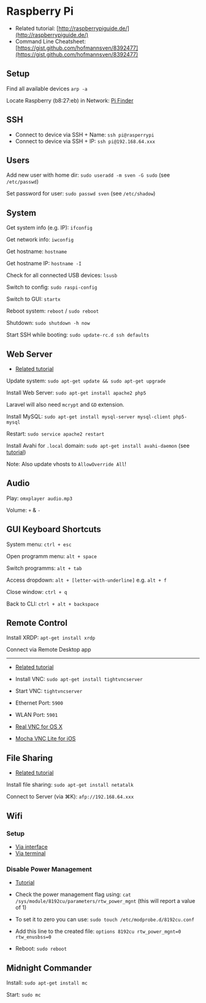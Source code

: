 # Raspberry Pi
- Related tutorial: [http://raspberrypiguide.de/](http://raspberrypiguide.de/)
- Command Line Cheatsheet: [https://gist.github.com/hofmannsven/8392477](https://gist.github.com/hofmannsven/8392477)

## Setup
Find all available devices `arp -a`

Locate Raspberry (b8:27:eb) in Network: [Pi Finder](http://ivanx.com/raspberrypi/)

## SSH
- Connect to device via SSH + Name: `ssh pi@rasperrypi`
- Connect to device via SSH + IP: `ssh pi@192.168.64.xxx`

## Users
Add new user with home dir: `sudo useradd -m sven -G sudo` (see `/etc/passwd`)

Set password for user: `sudo passwd sven` (see `/etc/shadow`)

## System
Get system info (e.g. IP): `ifconfig`

Get network info: `iwconfig`

Get hostname: `hostname`

Get hostname IP: `hostname -I`

Check for all connected USB devices: `lsusb`

Switch to config: `sudo raspi-config`

Switch to GUI: `startx`

Reboot system: `reboot` / `sudo reboot`

Shutdown: `sudo shutdown -h now`

Start SSH while booting: `sudo update-rc.d ssh defaults`

## Web Server
- [Related tutorial](http://www.raspberry-projects.com/pi/software_utilities/web-servers/phpapache)

Update system: `sudo apt-get update && sudo apt-get upgrade`

Install Web Server: `sudo apt-get install apache2 php5`

Laravel will also need `mcrypt` and `GD` extension.

Install MySQL: `sudo apt-get install mysql-server mysql-client php5-mysql`

Restart: `sudo service apache2 restart`

Install Avahi for `.local` domain: `sudo apt-get install avahi-daemon` (see [tutorial](http://www.ryukent.com/2013/09/a-local-url-instead-of-an-ip-address-for-your-raspberry-pi/))

Note: Also update vhosts to `AllowOverride All`!

## Audio
Play: `omxplayer audio.mp3`

Volume: `+` & `-`

## GUI Keyboard Shortcuts
System menu: `ctrl + esc`

Open programm menu: `alt + space`

Switch programms: `alt + tab`

Access dropdown: `alt + [letter-with-underline]` e.g. `alt + f`

Close window: `ctrl + q`

Back to CLI: `ctrl + alt + backspace`

## Remote Control
Install XRDP: `apt-get install xrdp`

Connect via Remote Desktop app

---

- [Related tutorial](http://gettingstartedwithraspberrypi.tumblr.com/post/24142374137/setting-up-a-vnc-server)

- Install VNC: `sudo apt-get install tightvncserver`
- Start VNC: `tightvncserver`
- Ethernet Port: `5900`
- WLAN Port: `5901`

- [Real VNC for OS X](http://www.realvnc.com/)
- [Mocha VNC Lite for iOS](https://itunes.apple.com/gb/app/mocha-vnc-lite/id284984448)

## File Sharing
- [Related tutorial](http://gettingstartedwithraspberrypi.tumblr.com/post/24398167109/file-sharing-with-afp-and-auto-discovery-with)

Install file sharing: `sudo apt-get install netatalk`

Connect to Server (via ⌘K): `afp://192.168.64.xxx`

## Wifi

### Setup
- [Via interface](http://youtu.be/sXDqMapgU_M)
- [Via terminal](http://www.maketecheasier.com/setup-wifi-on-raspberry-pi/)

### Disable Power Management
- [Tutorial](http://www.raspberrypi-spy.co.uk/2015/06/how-to-disable-wifi-power-saving-on-the-raspberry-pi/)

- Check the power management flag using: `cat /sys/module/8192cu/parameters/rtw_power_mgnt` (this will report a value of 1)
- To set it to zero you can use: `sudo touch /etc/modprobe.d/8192cu.conf`
- Add this line to the created file: `options 8192cu rtw_power_mgnt=0 rtw_enusbss=0`
- Reboot: `sudo reboot`

## Midnight Commander
Install: `sudo apt-get install mc`

Start: `sudo mc`